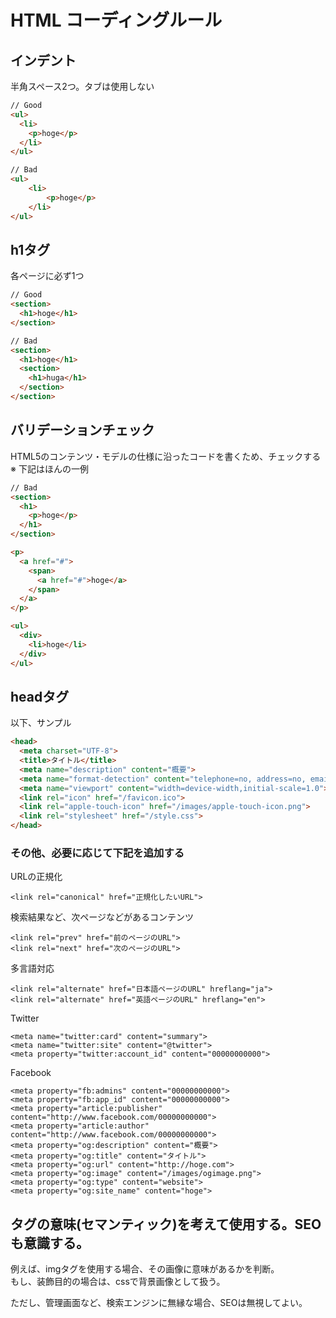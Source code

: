 # HTML コーディングルール

## インデント
半角スペース2つ。タブは使用しない

```html
// Good
<ul>
  <li>
    <p>hoge</p>
  </li>
</ul>
```
```html
// Bad
<ul>
    <li>
        <p>hoge</p>
    </li>
</ul>
```

## h1タグ
各ページに必ず1つ

```html
// Good
<section>
  <h1>hoge</h1>
</section>
```
```html
// Bad
<section>
  <h1>hoge</h1>
  <section>
    <h1>huga</h1>
  </section>
</section>
```

## バリデーションチェック
HTML5のコンテンツ・モデルの仕様に沿ったコードを書くため、チェックする<br>※ 下記はほんの一例

```html
// Bad
<section>
  <h1>
    <p>hoge</p>
  </h1>
</section>

<p>
  <a href="#">
    <span>
      <a href="#">hoge</a>
    </span>
  </a>
</p>

<ul>
  <div>
    <li>hoge</li>
  </div>
</ul>
```

## headタグ
以下、サンプル

```html
<head>
  <meta charset="UTF-8">
  <title>タイトル</title>
  <meta name="description" content="概要">
  <meta name="format-detection" content="telephone=no, address=no, email=no">
  <meta name="viewport" content="width=device-width,initial-scale=1.0">
  <link rel="icon" href="/favicon.ico">
  <link rel="apple-touch-icon" href="/images/apple-touch-icon.png">  
  <link rel="stylesheet" href="/style.css">
</head>
```

### その他、必要に応じて下記を追加する

URLの正規化
```
<link rel="canonical" href="正規化したいURL">
```

検索結果など、次ページなどがあるコンテンツ
```
<link rel="prev" href="前のページのURL">
<link rel="next" href="次のページのURL">
```

多言語対応
```
<link rel="alternate" href="日本語ページのURL" hreflang="ja">
<link rel="alternate" href="英語ページのURL" hreflang="en">
```

Twitter
```
<meta name="twitter:card" content="summary">
<meta name="twitter:site" content="@twitter">
<meta property="twitter:account_id" content="00000000000">
```

Facebook
```
<meta property="fb:admins" content="00000000000">
<meta property="fb:app_id" content="00000000000">
<meta property="article:publisher" content="http://www.facebook.com/00000000000">
<meta property="article:author" content="http://www.facebook.com/00000000000">
<meta property="og:description" content="概要">
<meta property="og:title" content="タイトル">
<meta property="og:url" content="http://hoge.com">
<meta property="og:image" content="/images/ogimage.png">
<meta property="og:type" content="website">
<meta property="og:site_name" content="hoge">
```

## タグの意味(セマンティック)を考えて使用する。SEOも意識する。

例えば、imgタグを使用する場合、その画像に意味があるかを判断。<br>もし、装飾目的の場合は、cssで背景画像として扱う。

ただし、管理画面など、検索エンジンに無縁な場合、SEOは無視してよい。

